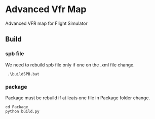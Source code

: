 # Advanced Vfr Map
Advanced VFR map for Flight Simulator


## Build

### spb file
We need to rebuild spb file only if one on the .xml file change.

```
 .\buildSPB.bat
```

### package
Package must be rebuild if at leats one file in Package folder change. 


```
cd Package 
python build.py
```


